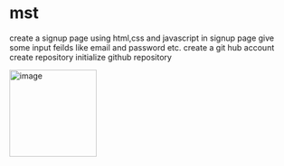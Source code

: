 # mst
create a signup page using html,css and javascript
in signup page give some input feilds like email and password etc.
create a git hub account
create repository
initialize github repository

<img width="154" alt="image" src="https://github.com/Saifkhan700/mst/assets/127673548/4e1ca0b1-c426-43bd-ab1f-e9cc5c816cb2">


